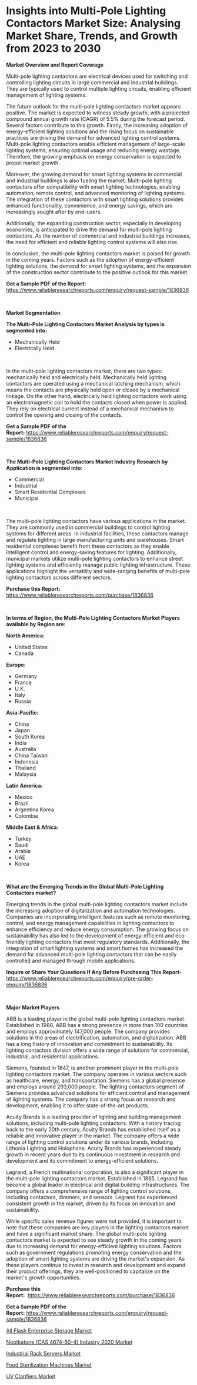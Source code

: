 <p><h1>Insights into Multi-Pole Lighting Contactors Market Size: Analysing Market Share, Trends, and Growth from 2023 to 2030</h1></p><p><strong>Market Overview and Report Coverage</strong></p>
<p><p>Multi-pole lighting contactors are electrical devices used for switching and controlling lighting circuits in large commercial and industrial buildings. They are typically used to control multiple lighting circuits, enabling efficient management of lighting systems.</p><p>The future outlook for the multi-pole lighting contactors market appears positive. The market is expected to witness steady growth, with a projected compound annual growth rate (CAGR) of 5.5% during the forecast period. Several factors contribute to this growth. Firstly, the increasing adoption of energy-efficient lighting solutions and the rising focus on sustainable practices are driving the demand for advanced lighting control systems. Multi-pole lighting contactors enable efficient management of large-scale lighting systems, ensuring optimal usage and reducing energy wastage. Therefore, the growing emphasis on energy conservation is expected to propel market growth.</p><p>Moreover, the growing demand for smart lighting systems in commercial and industrial buildings is also fueling the market. Multi-pole lighting contactors offer compatibility with smart lighting technologies, enabling automation, remote control, and advanced monitoring of lighting systems. The integration of these contactors with smart lighting solutions provides enhanced functionality, convenience, and energy savings, which are increasingly sought after by end-users.</p><p>Additionally, the expanding construction sector, especially in developing economies, is anticipated to drive the demand for multi-pole lighting contactors. As the number of commercial and industrial buildings increases, the need for efficient and reliable lighting control systems will also rise.</p><p>In conclusion, the multi-pole lighting contactors market is poised for growth in the coming years. Factors such as the adoption of energy-efficient lighting solutions, the demand for smart lighting systems, and the expansion of the construction sector contribute to the positive outlook for this market.</p></p>
<p><strong>Get a Sample PDF of the Report:</strong> <a href="https://www.reliableresearchreports.com/enquiry/request-sample/1836836">https://www.reliableresearchreports.com/enquiry/request-sample/1836836</a></p>
<p>&nbsp;</p>
<p><strong>Market Segmentation</strong></p>
<p><strong>The Multi-Pole Lighting Contactors Market Analysis by types is segmented into:</strong></p>
<p><ul><li>Mechanically Held</li><li>Electrically Held</li></ul></p>
<p>&nbsp;</p>
<p><p>In the multi-pole lighting contactors market, there are two types: mechanically held and electrically held. Mechanically held lighting contactors are operated using a mechanical latching mechanism, which means the contacts are physically held open or closed by a mechanical linkage. On the other hand, electrically held lighting contactors work using an electromagnetic coil to hold the contacts closed when power is applied. They rely on electrical current instead of a mechanical mechanism to control the opening and closing of the contacts.</p></p>
<p><strong>Get a Sample PDF of the Report:</strong>&nbsp;<a href="https://www.reliableresearchreports.com/enquiry/request-sample/1836836">https://www.reliableresearchreports.com/enquiry/request-sample/1836836</a></p>
<p>&nbsp;</p>
<p><strong>The Multi-Pole Lighting Contactors Market Industry Research by Application is segmented into:</strong></p>
<p><ul><li>Commercial</li><li>Industrial</li><li>Smart Residential Complexes</li><li>Municipal</li></ul></p>
<p>&nbsp;</p>
<p><p>The multi-pole lighting contactors have various applications in the market. They are commonly used in commercial buildings to control lighting systems for different areas. In industrial facilities, these contactors manage and regulate lighting in large manufacturing units and warehouses. Smart residential complexes benefit from these contactors as they enable intelligent control and energy-saving features for lighting. Additionally, municipal markets utilize multi-pole lighting contactors to enhance street lighting systems and efficiently manage public lighting infrastructure. These applications highlight the versatility and wide-ranging benefits of multi-pole lighting contactors across different sectors.</p></p>
<p><strong>Purchase this Report:</strong>&nbsp; <a href="https://www.reliableresearchreports.com/purchase/1836836">https://www.reliableresearchreports.com/purchase/1836836</a></p>
<p>&nbsp;</p>
<p><strong>In terms of Region, the Multi-Pole Lighting Contactors Market Players available by Region are:</strong></p>
<p>
    <p> <strong> North America: </strong>
        <ul>
            <li>United States</li>
            <li>Canada</li>
        </ul>
        </p> 
    <p> <strong> Europe: </strong>
        <ul>
            <li>Germany</li>
            <li>France</li>
            <li>U.K.</li>
            <li>Italy</li>
            <li>Russia</li>
        </ul>
        </p> 
    <p> <strong> Asia-Pacific: </strong>
        <ul>
            <li>China</li>
            <li>Japan</li>
            <li>South Korea</li>
            <li>India</li>
            <li>Australia</li>
            <li>China Taiwan</li>
            <li>Indonesia</li>
            <li>Thailand</li>
            <li>Malaysia</li>
        </ul>
        </p> 
    <p> <strong> Latin America: </strong>
        <ul>
            <li>Mexico</li>
            <li>Brazil</li>
            <li>Argentina Korea</li>
            <li>Colombia</li>
        </ul>
        </p> 
    <p> <strong> Middle East & Africa: </strong>
        <ul>
            <li>Turkey</li>
            <li>Saudi</li>
            <li>Arabia</li>
            <li>UAE</li>
            <li>Korea</li>
        </ul>
    </p>
    </p>
<p>&nbsp;</p>
<p><strong>What are the Emerging Trends in the Global Multi-Pole Lighting Contactors market?</strong></p>
<p><p>Emerging trends in the global multi-pole lighting contactors market include the increasing adoption of digitalization and automation technologies. Companies are incorporating intelligent features such as remote monitoring, control, and energy management capabilities in lighting contactors to enhance efficiency and reduce energy consumption. The growing focus on sustainability has also led to the development of energy-efficient and eco-friendly lighting contactors that meet regulatory standards. Additionally, the integration of smart lighting systems and smart homes has increased the demand for advanced multi-pole lighting contactors that can be easily controlled and managed through mobile applications.</p></p>
<p><strong>Inquire or Share Your Questions If Any Before Purchasing This Report</strong>- <a href="https://www.reliableresearchreports.com/enquiry/pre-order-enquiry/1836836">https://www.reliableresearchreports.com/enquiry/pre-order-enquiry/1836836</a></p>
<p>&nbsp;</p>
<p><strong>Major Market Players</strong></p>
<p><p>ABB is a leading player in the global multi-pole lighting contactors market. Established in 1988, ABB has a strong presence in more than 100 countries and employs approximately 147,000 people. The company provides solutions in the areas of electrification, automation, and digitalization. ABB has a long history of innovation and commitment to sustainability. Its lighting contactors division offers a wide range of solutions for commercial, industrial, and residential applications.</p><p>Siemens, founded in 1847, is another prominent player in the multi-pole lighting contactors market. The company operates in various sectors such as healthcare, energy, and transportation. Siemens has a global presence and employs around 293,000 people. The lighting contactors segment of Siemens provides advanced solutions for efficient control and management of lighting systems. The company has a strong focus on research and development, enabling it to offer state-of-the-art products.</p><p>Acuity Brands is a leading provider of lighting and building management solutions, including multi-pole lighting contactors. With a history tracing back to the early 20th century, Acuity Brands has established itself as a reliable and innovative player in the market. The company offers a wide range of lighting control solutions under its various brands, including Lithonia Lighting and Holophane. Acuity Brands has experienced steady growth in recent years due to its continuous investment in research and development and its commitment to energy-efficient solutions.</p><p>Legrand, a French multinational corporation, is also a significant player in the multi-pole lighting contactors market. Established in 1865, Legrand has become a global leader in electrical and digital building infrastructures. The company offers a comprehensive range of lighting control solutions, including contactors, dimmers, and sensors. Legrand has experienced consistent growth in the market, driven by its focus on innovation and sustainability.</p><p>While specific sales revenue figures were not provided, it is important to note that these companies are key players in the lighting contactors market and have a significant market share. The global multi-pole lighting contactors market is expected to see steady growth in the coming years due to increasing demand for energy-efficient lighting solutions. Factors such as government regulations promoting energy conservation and the adoption of smart lighting systems are driving the market's expansion. As these players continue to invest in research and development and expand their product offerings, they are well-positioned to capitalize on the market's growth opportunities.</p></p>
<p><strong>Purchase this Report:</strong>&nbsp;&nbsp;<a href="https://www.reliableresearchreports.com/purchase/1836836">https://www.reliableresearchreports.com/purchase/1836836</a></p>
<p></p>
<p><strong>Get a Sample PDF of the Report:</strong>&nbsp;<a href="https://www.reliableresearchreports.com/enquiry/request-sample/1836836">https://www.reliableresearchreports.com/enquiry/request-sample/1836836</a></p>
<p><p><a href="https://medium.com/@ransomjohns101/all-flash-enterprise-storage-market-the-key-to-successful-business-strategy-forecast-till-2030-274a80cf4b14">All Flash Enterprise Storage Market</a></p><p><a href="https://www.linkedin.com/pulse/nootkatone-cas-4674-50-4-industry-2020-market-size-growth/">Nootkatone (CAS 4674-50-4) Industry 2020 Market</a></p><p><a href="https://medium.com/@soloncarter2662/industrial-rack-servers-market-size-cagr-trends-2024-2030-1def38cec8f6">Industrial Rack Servers Market</a></p><p><a href="https://github.com/ChiragRp1/Market-Research-Report-List-1/blob/main/food-sterilization-machines-market.md">Food Sterilization Machines Market</a></p><p><a href="https://www.linkedin.com/pulse/uv-clarifiers-market-challenges-opportunities-growth/">UV Clarifiers Market</a></p></p>